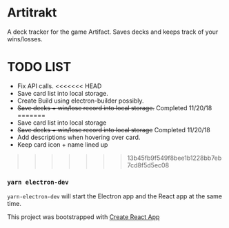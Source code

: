 # Artitrakt

A deck tracker for the game Artifact.
Saves decks and keeps track of your wins/losses.

# TODO LIST
* Fix API calls.
<<<<<<< HEAD
* Save card list into local storage.
* Create Build using electron-builder possibly.
* ~~Save decks + win/lose record into local storage.~~ Completed 11/20/18
=======
* Save card list into local storage
* ~~Save decks + win/lose record into local storage~~ Completed 11/20/18
* Add descriptions when hovering over card.
* Keep card icon + name lined up
>>>>>>> 13b45fb9f549f8bee1b1228bb7eb7cd8f5d5ec08

### `yarn electron-dev`

```yarn-electron-dev``` will start the Electron app and the React app at the same time.

This project was bootstrapped with [Create React App](https://github.com/facebook/create-react-app)
